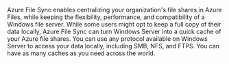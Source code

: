 Azure File Sync enables centralizing your organization's file shares in Azure Files, while keeping the flexibility, performance, and compatibility of a Windows file server. While some users might opt to keep a full copy of their data locally, Azure File Sync can turn Windows Server into a quick cache of your Azure file shares. You can use any protocol available on Windows Server to access your data locally, including SMB, NFS, and FTPS. You can have as many caches as you need across the world.
